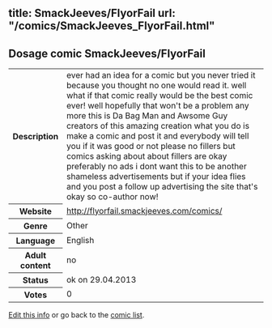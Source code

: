 title: SmackJeeves/FlyorFail
url: "/comics/SmackJeeves_FlyorFail.html"
---
Dosage comic SmackJeeves/FlyorFail
-----------------------------------------

<p id="msg"></p>
<script type="text/javascript">
if (window.location.search === '?edit_info_mail=sent_ok') {
  var elem = document.getElementById("msg");
  elem.innerHTML = 'Edited information sucessfully sent for review, which is usually done daily. Thanks!';
  elem.className = 'ok';
}
</script>
<table class="comicinfo">
<tr>
<th>Description</th><td>ever had an idea for a comic but you never tried it because you thought no one would read it. well what if that comic really would be the best comic ever! well hopefully that won't be a problem any more this is Da Bag Man and Awsome Guy creators of this amazing creation what you do is make a comic and post it and everybody will tell you if it was good or not please no fillers but comics asking about about fillers are okay preferably no ads i dont want this to be another shameless advertisements but if your idea flies and you post a follow up advertising the site that's okay so co-author now!</td>
</tr>
<tr>
<th>Website</th><td><a href="http://flyorfail.smackjeeves.com/comics/">http://flyorfail.smackjeeves.com/comics/</a></td>
</tr>
<tr>
<th>Genre</th><td>Other</td>
</tr>
<tr>
<th>Language</th><td>English</td>
</tr>
<tr>
<th>Adult content</th><td>no</td>
</tr>
<tr>
<th>Status</th><td>ok on 29.04.2013</td>
</tr>
<tr>
<th>Votes</th><td>0</td>
</tr>
</table>

[Edit this info](SmackJeeves_FlyorFail_edit.html) or go back to the [comic list](../comic-index.html).

